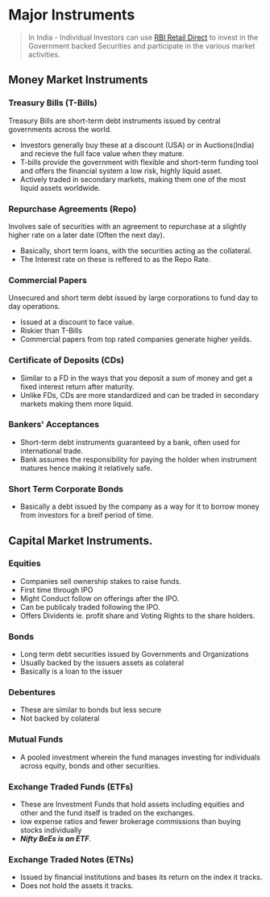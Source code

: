 # Major Instruments

> In India - Individual Investors can use [RBI Retail Direct](https://rbiretaildirect.org.in/#/) to invest in the Government backed Securities and participate in the various market activities.

## Money Market Instruments

### Treasury Bills (T-Bills)

Treasury Bills are short-term debt instruments issued by central governments across the world. 
- Investors generally buy these at a discount (USA) or in Auctions(India) and recieve the full face value when they mature. 
- T-bills provide the government with flexible and short-term funding tool and offers the financial system a low risk, highly liquid asset.
- Actively traded in secondary markets, making them one of the most liquid assets worldwide.

### Repurchase Agreements (Repo)
Involves sale of securities with an agreement to repurchase at a slightly higher rate on a later date (Often the next day).
- Basically, short term loans, with the securities acting as the collateral.
- The Interest rate on these is reffered to as the Repo Rate.

### Commercial Papers
Unsecured and short term debt issued by large corporations to fund day to day operations. 
- Issued at a discount to face value. 
- Riskier than T-Bills
- Commercial papers from top rated companies generate higher yeilds.

### Certificate of Deposits (CDs)
- Similar to a FD in the ways that you deposit a sum of money and get a fixed interest return after maturity.
- Unlike FDs, CDs are more standardized and can be traded in secondary markets making them more liquid.

### Bankers' Acceptances
- Short-term debt instruments guaranteed by a bank, often used for international trade.
- Bank assumes the responsibility for paying the holder when instrument matures hence making it relatively safe.

### Short Term Corporate Bonds
- Basically a debt issued by the company as a way for it to borrow money from investors for a breif period of time.

## Capital Market Instruments.

### Equities
- Companies sell ownership stakes to raise funds. 
- First time through IPO
- Might Conduct follow on offerings after the IPO.
- Can be publicaly traded following the IPO.
- Offers Dividents ie. profit share and Voting Rights to the share holders.

### Bonds
- Long term debt securities issued by Governments and Organizations
- Usually backed by the issuers assets as colateral
- Basically is a loan to the issuer

### Debentures
- These are similar to bonds but less secure
- Not backed by colateral 

### Mutual Funds
- A pooled investment wherein the fund manages investing for individuals across equity, bonds and other securities.

### Exchange Traded Funds (ETFs)
- These are Investment Funds that hold assets including equities and other and the fund itself is traded on the exchanges. 
-  low expense ratios and fewer brokerage commissions than buying stocks individually
- ***Nifty BeEs is an ETF***.

### Exchange Traded Notes (ETNs)
- Issued by financial institutions and bases its return on the index it tracks.
- Does not hold the assets it tracks.

